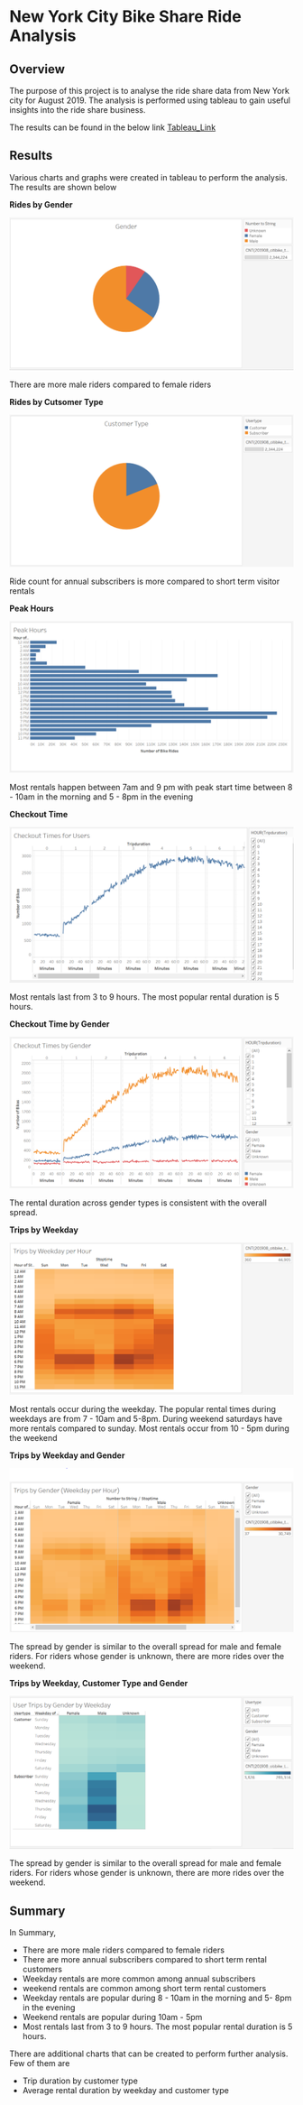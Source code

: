 # New York City Bike Share Ride Analysis

## Overview

The purpose of this project is to analyse the ride share data from New York city for August 2019. The analysis is performed using tableau to gain useful insights into the ride share business.

The results can be found in the below link
[Tableau_Link](https://public.tableau.com/views/NewYorkCityBikeRideAnalysis/BikeRideAnalysis?:language=en&:display_count=y&:origin=viz_share_link)

## Results

Various charts and graphs were created in tableau to perform the analysis. The results are shown below

**Rides by Gender**

![Gender](https://github.com/ssathyanath/bikesharing/blob/main/Images/Gender_Total.PNG)

There are more male riders compared to female riders

**Rides by Cutsomer Type**

![Customer_Type](https://github.com/ssathyanath/bikesharing/blob/main/Images/Customer_Type_Total.PNG)

Ride count for annual subscribers is more compared to short term visitor rentals

**Peak Hours**

![Peak_Hours](https://github.com/ssathyanath/bikesharing/blob/main/Images/Peak_Hours.PNG)

Most rentals happen between 7am and 9 pm with peak start time between 8 - 10am in the morning and 5 - 8pm in the evening

**Checkout Time**

![Checkout_Time](https://github.com/ssathyanath/bikesharing/blob/main/Images/Checkouttime_total.PNG)

Most rentals last from 3 to 9 hours. The most popular rental duration is 5 hours.

**Checkout Time by Gender**

![Checkout_Time_Gender](https://github.com/ssathyanath/bikesharing/blob/main/Images/Checkouttime_total_gender.PNG)

The rental duration across gender types is consistent with the overall spread.

**Trips by Weekday**

![Trips_by_Weekday](https://github.com/ssathyanath/bikesharing/blob/main/Images/Trips_By_Weekday.PNG)

Most rentals occur during the weekday. The popular rental times during weekdays are from 7 - 10am and 5-8pm. During weekend saturdays have more rentals compared to sunday. Most rentals occur from 10 - 5pm during the weekend

**Trips by Weekday and Gender**

![Trips_by_Weekday_Gender](https://github.com/ssathyanath/bikesharing/blob/main/Images/Trips_By_Weekday_Gender.PNG)

The spread by gender is similar to the overall spread for male and female riders. For riders whose gender is unknown, there are more rides over the weekend.

**Trips by Weekday, Customer Type and Gender**

![Summary](https://github.com/ssathyanath/bikesharing/blob/main/Images/Summary.PNG)

The spread by gender is similar to the overall spread for male and female riders. For riders whose gender is unknown, there are more rides over the weekend.

## Summary
In Summary,

- There are more male riders compared to female riders
- There are more annual subscribers compared to short term rental customers
- Weekday rentals are more common among annual subscribers
- weekend rentals are common among short term rental customers
- Weekday rentals are popular during 8 - 10am in the morning and 5- 8pm in the evening
- Weekend rentals are popular during 10am - 5pm
- Most rentals last from 3 to 9 hours. The most popular rental duration is 5 hours.

There are additional charts that can be created to perform further analysis. Few of them are

- Trip duration by customer type
- Average rental duration by weekday and customer type
